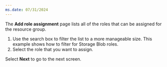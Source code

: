 ```yaml
---
ms.date: 07/31/2024
---
```

The **Add role assignment** page lists all of the roles that can be assigned for the resource group.

1. Use the search box to filter the list to a more manageable size. This example shows how to filter for Storage Blob roles.
1. Select the role that you want to assign.

Select **Next** to go to the next screen.
